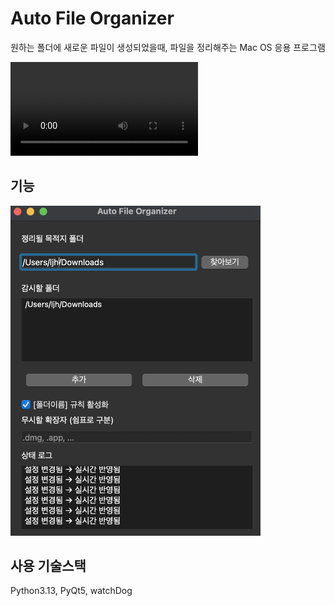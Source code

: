 # Auto File Organizer
원하는 폴더에 새로운 파일이 생성되었을때, 파일을 정리해주는 Mac OS 응용 프로그램

<video src="resources/test.mov" controls autoplay loop style="max-width: 100%; height: auto;">
  Your browser does not support the video tag.
</video>


## 기능
<img src="resources/image.png" alt="image" width="400"/>

## 사용 기술스택
Python3.13, PyQt5, watchDog